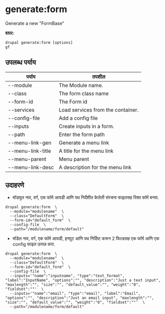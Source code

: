 # generate:form
Generate a new "FormBase"

**वापर:**
```
drupal generate:form [options]
gf
```

## उपलब्ध पर्याय
पर्याय | तपशील
-------|-------------
--module | The Module name.
--class | The form class name
--form-id | The Form id
--services | Load services from the container.
--config-file | Add a config file
--inputs | Create inputs in a form.
--path | Enter the form path
--menu-link-gen | Generate a menu link
--menu-link-title | A title for the menu link
--menu-parent | Menu parent
--menu-link-desc | A description for the menu link

## उदाहरणे
* मॉड्युल नाव, वर्ग, एक फॉर्म आयडी आणि पथ निर्देशीत केलेली संरचना फाइलसह रिक्त फॉर्म बनवा.
```
drupal generate:form  \
  --module="modulename"  \
  --class="DefaultForm"  \
  --form-id="default_form"  \
  --config-file  \
  --path="/modulename/form/default"
```
* मॉडेल नाव, वर्ग, एक फॉर्म आयडी, इनपुट आणि पथ निर्दिष्ट करून 2 फिल्डसह एक फॉर्म आणि एक config फाइल उत्पन्न करा.
```
drupal generate:form  \
  --module="modulename"  \
  --class="DefaultForm"  \
  --form-id="default_form"  \
  --config-file  \
  --inputs='"name":"inputname", "type":"text_format", "label":"InputName", "options":"", "description":"Just a text input", "maxlength":"", "size":"", "default_value":"", "weight":"0", "fieldset":""'  \
  --inputs='"name":"email", "type":"email", "label":"Email", "options":"", "description":"Just an email input", "maxlength":"", "size":"", "default_value":"", "weight":"0", "fieldset":""'  \
  --path="/modulename/form/default"
```
